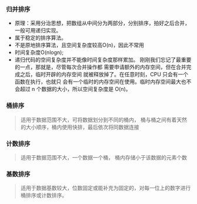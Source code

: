### 归并排序
-  原理：采用分治思想，把数组从中间分为两部分，分别排序，拍好之后合并，一般可用递归实现。
- 属于稳定的排序算法。
- 不是原地排序算法，且空间复杂度较高O(n)，因此不常用
- 时间复杂度O(nlogn);
- 递归代码的空间复杂度并不能像时间复杂度那样累加。
刚刚我们忘记了最重要的一点，那就是，尽管每次合并操作都
需要申请额外的内存空间，但在合并完成之后，临时开辟的内存空间
就被释放掉了。在任意时刻，CPU 只会有一个函数在执行，也就只
会有一个临时的内存空间在使用。临时内存空间最大也不会超过
 n 个数据的大小，所以空间复杂度是 O(n)。
 
 ### 桶排序
 > 适用于数据范围不大，可将数据划分到不同的桶内，
 桶与桶之间有着天然的大小顺序，桶内使用快排，最后依次将同数据连接
 
 ### 计数排序
 > 适用于数据范围不大，一个数据一个桶， 桶内存储小于该数据的元素个数
  
 ### 基数排序
 > 适用于数据基数较大，位数固定或能补充为固定的，对每一位上的数字进行桶排序或计数排序。
